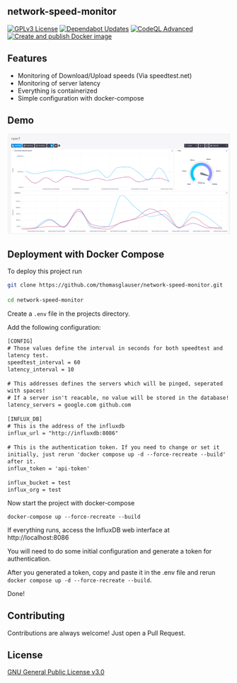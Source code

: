 ## network-speed-monitor

[![GPLv3 License](https://img.shields.io/badge/License-GPL%20v3-yellow.svg)](https://opensource.org/licenses/)
[![Dependabot Updates](https://github.com/thomasglauser/network-speed-monitor/actions/workflows/dependabot/dependabot-updates/badge.svg)](https://github.com/thomasglauser/network-speed-monitor/actions/workflows/dependabot/dependabot-updates)
[![CodeQL Advanced](https://github.com/thomasglauser/network-speed-monitor/actions/workflows/codeql.yml/badge.svg)](https://github.com/thomasglauser/network-speed-monitor/actions/workflows/codeql.yml)
[![Create and publish Docker image](https://github.com/thomasglauser/network-speed-monitor/actions/workflows/docker-publish.yml/badge.svg)](https://github.com/thomasglauser/network-speed-monitor/actions/workflows/docker-publish.yml)

## Features

-   Monitoring of Download/Upload speeds (Via speedtest.net)
-   Monitoring of server latency
-   Everything is containerized
-   Simple configuration with docker-compose

## Demo

![Dashboard](https://github.com/thomasglauser/network-speed-monitor/raw/main/docs/images/dashboard.PNG)

## Deployment with Docker Compose

To deploy this project run

```bash
git clone https://github.com/thomasglauser/network-speed-monitor.git

cd network-speed-monitor
```

Create a `.env` file in the projects directory.

Add the following configuration:

```
[CONFIG]
# Those values define the interval in seconds for both speedtest and latency test.
speedtest_interval = 60
latency_interval = 10

# This addresses defines the servers which will be pinged, seperated with spaces!
# If a server isn't reacable, no value will be stored in the database!
latency_servers = google.com github.com

[INFLUX_DB]
# This is the address of the influxdb
influx_url = "http://influxdb:8086"

# This is the authentication token. If you need to change or set it initially, just rerun 'docker compose up -d --force-recreate --build' after it.
influx_token = 'api-token'

influx_bucket = test
influx_org = test

```

Now start the project with docker-compose

```
docker-compose up --force-recreate --build
```

If everything runs, access the InfluxDB web interface at http://localhost:8086

You will need to do some initial configuration and generate a token for authentication.

After you generated a token, copy and paste it in the .env file and rerun `docker compose up -d --force-recreate --build`.

Done!

## Contributing

Contributions are always welcome! Just open a Pull Request.

## License

[GNU General Public License v3.0](https://github.com/thomasglauser/network-speed-monitor/blob/main/LICENSE)
